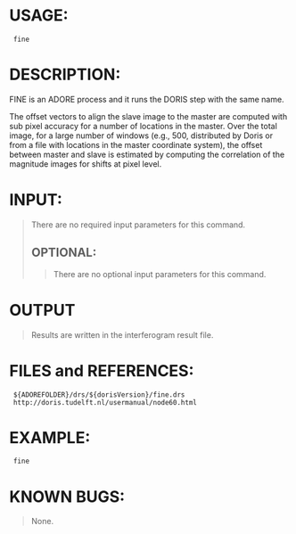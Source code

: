 # USAGE: #
```
 fine
```
# DESCRIPTION: #
FINE is an ADORE process and it runs the DORIS step with the same name.

The offset vectors to align the slave image to the master are computed with sub pixel accuracy for a number of locations in the master. Over the total image, for a large number of windows (e.g., 500, distributed by Doris or from a file with locations in the master coordinate system), the offset between master and slave is estimated by computing the correlation of the magnitude images for shifts at pixel level.
# INPUT: #
> There are no required input parameters for this command.
> ## OPTIONAL: ##
> > There are no optional input parameters for this command.
# OUTPUT #

> Results are written in the interferogram result file.
# FILES and REFERENCES: #
```
 ${ADOREFOLDER}/drs/${dorisVersion}/fine.drs
 http://doris.tudelft.nl/usermanual/node60.html
```
# EXAMPLE: #
```
 fine
```
# KNOWN BUGS: #
> None.